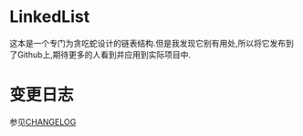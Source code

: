 # LinkedList
这本是一个专门为贪吃蛇设计的链表结构.但是我发现它别有用处,所以将它发布到了Github上,期待更多的人看到并应用到实际项目中.
# 变更日志
参见[CHANGELOG](CHANGELOG.md)